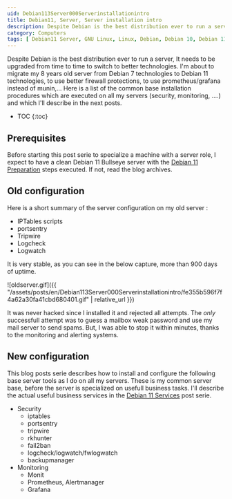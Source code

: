 ```yaml
---
uid: Debian113Server000Serverinstallationintro
title: Debian11, Server, Server installation intro
description: Despite Debian is the best distribution ever to run a server, It needs to be upgraded from time to time to switch to better technologies. I'm about to migrate my 8 years old server from Debian 7 technologies to Debian 11 technologies, to use better firewall protections, to use prometheus/grafana instead of munin,... Here is a list of the common base installation procedures which are executed on all my servers (security, monitoring, ....) and which I'll describe in the next posts.
category: Computers
tags: [ Debian11 Server, GNU Linux, Linux, Debian, Debian 10, Debian 11, Buster, Bullseye, Server, Installation, Introduction, Base, Generic ]
---
```

Despite Debian is the best distribution ever to run a server, It needs to be upgraded from time to time to switch to better technologies. I'm about to migrate my 8 years old server from Debian 7 technologies to Debian 11 technologies, to use better firewall protections, to use prometheus/grafana instead of munin,... Here is a list of the common base installation procedures which are executed on all my servers (security, monitoring, ....) and which I'll describe in the next posts.

* TOC
{:toc}

## Prerequisites

Before starting this post serie to specialize a machine with a server role, I expect to have a clean Debian 11 Bullseye server with the [Debian 11 Preparation](/pages/en/tags/#debian11-preparation) steps executed. If not, read the blog archives.

## Old configuration

Here is a short summary of the server configuration on my old server :
- IPTables scripts
- portsentry
- Tripwire
- Logcheck
- Logwatch

It is very stable, as you can see in the below capture, more than 900 days of uptime.

![oldserver.gif]({{ "/assets/posts/en/Debian113Server000Serverinstallationintro/fe355b596f7f4a62a30fa41cbd680401.gif" | relative_url }})

It was never hacked since I installed it and rejected all attempts. The *only* successfull attempt was to guess a mailbox weak password and use my mail server to send spams. But, I was able to stop it within minutes, thanks to the monitoring and alerting systems.

## New configuration

This blog posts serie describes how to install and configure the following base server tools as I do on all my servers. These is my common server base, before the server is specialized on usefull business tasks. I'll describe the actual useful business services in the [Debian 11 Services](/pages/en/tags/#debian11-services) post serie.

- Security
  - iptables
  - portsentry
  - tripwire
  - rkhunter
  - fail2ban
  - logcheck/logwatch/fwlogwatch
  - backupmanager
- Monitoring
  - Monit
  - Prometheus, Alertmanager
  - Grafana


